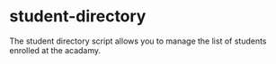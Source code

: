 # student-directory

The student directory script allows you to manage the list of students enrolled at the acadamy.